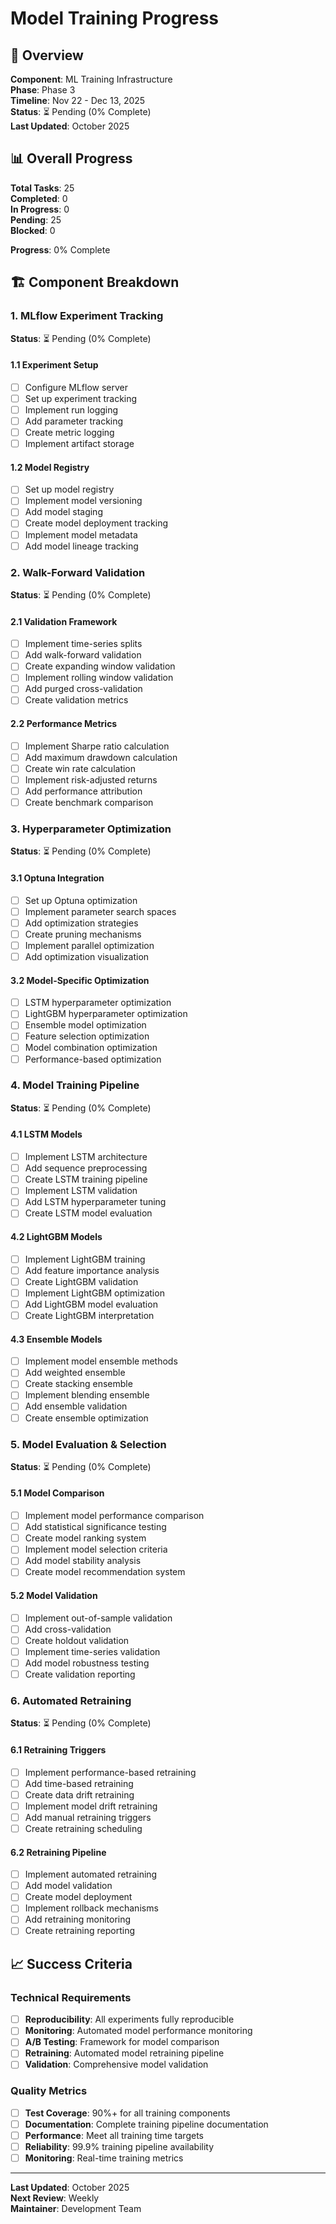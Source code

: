 # Model Training Progress

## 🎯 Overview

**Component**: ML Training Infrastructure  
**Phase**: Phase 3  
**Timeline**: Nov 22 - Dec 13, 2025  
**Status**: ⏳ Pending (0% Complete)  
**Last Updated**: October 2025

## 📊 Overall Progress

**Total Tasks**: 25  
**Completed**: 0  
**In Progress**: 0  
**Pending**: 25  
**Blocked**: 0  

**Progress**: 0% Complete

## 🏗️ Component Breakdown

### **1. MLflow Experiment Tracking**
**Status**: ⏳ Pending (0% Complete)

#### **1.1 Experiment Setup**
- [ ] Configure MLflow server
- [ ] Set up experiment tracking
- [ ] Implement run logging
- [ ] Add parameter tracking
- [ ] Create metric logging
- [ ] Implement artifact storage

#### **1.2 Model Registry**
- [ ] Set up model registry
- [ ] Implement model versioning
- [ ] Add model staging
- [ ] Create model deployment tracking
- [ ] Implement model metadata
- [ ] Add model lineage tracking

### **2. Walk-Forward Validation**
**Status**: ⏳ Pending (0% Complete)

#### **2.1 Validation Framework**
- [ ] Implement time-series splits
- [ ] Add walk-forward validation
- [ ] Create expanding window validation
- [ ] Implement rolling window validation
- [ ] Add purged cross-validation
- [ ] Create validation metrics

#### **2.2 Performance Metrics**
- [ ] Implement Sharpe ratio calculation
- [ ] Add maximum drawdown calculation
- [ ] Create win rate calculation
- [ ] Implement risk-adjusted returns
- [ ] Add performance attribution
- [ ] Create benchmark comparison

### **3. Hyperparameter Optimization**
**Status**: ⏳ Pending (0% Complete)

#### **3.1 Optuna Integration**
- [ ] Set up Optuna optimization
- [ ] Implement parameter search spaces
- [ ] Add optimization strategies
- [ ] Create pruning mechanisms
- [ ] Implement parallel optimization
- [ ] Add optimization visualization

#### **3.2 Model-Specific Optimization**
- [ ] LSTM hyperparameter optimization
- [ ] LightGBM hyperparameter optimization
- [ ] Ensemble model optimization
- [ ] Feature selection optimization
- [ ] Model combination optimization
- [ ] Performance-based optimization

### **4. Model Training Pipeline**
**Status**: ⏳ Pending (0% Complete)

#### **4.1 LSTM Models**
- [ ] Implement LSTM architecture
- [ ] Add sequence preprocessing
- [ ] Create LSTM training pipeline
- [ ] Implement LSTM validation
- [ ] Add LSTM hyperparameter tuning
- [ ] Create LSTM model evaluation

#### **4.2 LightGBM Models**
- [ ] Implement LightGBM training
- [ ] Add feature importance analysis
- [ ] Create LightGBM validation
- [ ] Implement LightGBM optimization
- [ ] Add LightGBM model evaluation
- [ ] Create LightGBM interpretation

#### **4.3 Ensemble Models**
- [ ] Implement model ensemble methods
- [ ] Add weighted ensemble
- [ ] Create stacking ensemble
- [ ] Implement blending ensemble
- [ ] Add ensemble validation
- [ ] Create ensemble optimization

### **5. Model Evaluation & Selection**
**Status**: ⏳ Pending (0% Complete)

#### **5.1 Model Comparison**
- [ ] Implement model performance comparison
- [ ] Add statistical significance testing
- [ ] Create model ranking system
- [ ] Implement model selection criteria
- [ ] Add model stability analysis
- [ ] Create model recommendation system

#### **5.2 Model Validation**
- [ ] Implement out-of-sample validation
- [ ] Add cross-validation
- [ ] Create holdout validation
- [ ] Implement time-series validation
- [ ] Add model robustness testing
- [ ] Create validation reporting

### **6. Automated Retraining**
**Status**: ⏳ Pending (0% Complete)

#### **6.1 Retraining Triggers**
- [ ] Implement performance-based retraining
- [ ] Add time-based retraining
- [ ] Create data drift retraining
- [ ] Implement model drift retraining
- [ ] Add manual retraining triggers
- [ ] Create retraining scheduling

#### **6.2 Retraining Pipeline**
- [ ] Implement automated retraining
- [ ] Add model validation
- [ ] Create model deployment
- [ ] Implement rollback mechanisms
- [ ] Add retraining monitoring
- [ ] Create retraining reporting

## 📈 Success Criteria

### **Technical Requirements**
- [ ] **Reproducibility**: All experiments fully reproducible
- [ ] **Monitoring**: Automated model performance monitoring
- [ ] **A/B Testing**: Framework for model comparison
- [ ] **Retraining**: Automated model retraining pipeline
- [ ] **Validation**: Comprehensive model validation

### **Quality Metrics**
- [ ] **Test Coverage**: 90%+ for all training components
- [ ] **Documentation**: Complete training pipeline documentation
- [ ] **Performance**: Meet all training time targets
- [ ] **Reliability**: 99.9% training pipeline availability
- [ ] **Monitoring**: Real-time training metrics

---

**Last Updated**: October 2025  
**Next Review**: Weekly  
**Maintainer**: Development Team
